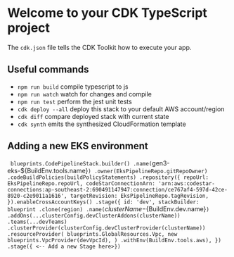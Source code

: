 # Welcome to your CDK TypeScript project


The `cdk.json` file tells the CDK Toolkit how to execute your app.

## Useful commands

* `npm run build`   compile typescript to js
* `npm run watch`   watch for changes and compile
* `npm run test`    perform the jest unit tests
* `cdk deploy --all`      deploy this stack to your default AWS account/region
* `cdk diff`        compare deployed stack with current state
* `cdk synth`       emits the synthesized CloudFormation template

## Adding a new EKS environment

`
   blueprints.CodePipelineStack.builder()
        .name(`gen3-eks-${BuildEnv.tools.name}`)
        .owner(EksPipelineRepo.gitRepoOwner)
        .codeBuildPolicies(buildPolicyStatements)
        .repository({
          repoUrl: EksPipelineRepo.repoUrl,
            codeStarConnectionArn: 'arn:aws:codestar-connections:ap-southeast-2:690491147947:connection/ce767af4-597d-42ce-8920-c2e9011a1616',
          targetRevision: EksPipelineRepo.tagRevision,
        }).enableCrossAccountKeys()
        .stage({
          id: 'dev',
          stackBuilder: blueprint
              .clone(region)
              .name(`${clusterName}-${BuildEnv.dev.name}`)
              .addOns(...clusterConfig.devClusterAddons(clusterName))
              .teams(...devTeams)
              .clusterProvider(clusterConfig.devClusterProvider(clusterName))
              .resourceProvider(
                  blueprints.GlobalResources.Vpc,
                  new blueprints.VpcProvider(devVpcId),
              )
              .withEnv(BuildEnv.tools.aws),
        })
        .stage({ <-- Add a new Stage here>})
        `